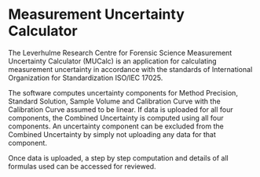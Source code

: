 # Measurement Uncertainty Calculator

The Leverhulme Research Centre for Forensic Science Measurement Uncertainty Calculator (MUCalc) is an application for calculating measurement uncertainty in accordance with the standards of International Organization for Standardization ISO/IEC 17025.

The software computes uncertainty components for Method Precision, Standard Solution, Sample Volume and Calibration Curve with the Calibration Curve assumed to be linear. If data is uploaded for all four components, the Combined Uncertainty is computed using all four components. An uncertainty component can be excluded from the Combined Uncertainty by simply not uploading any data for that component.

Once data is uploaded, a step by step computation and details of all formulas used can be accessed for reviewed.
